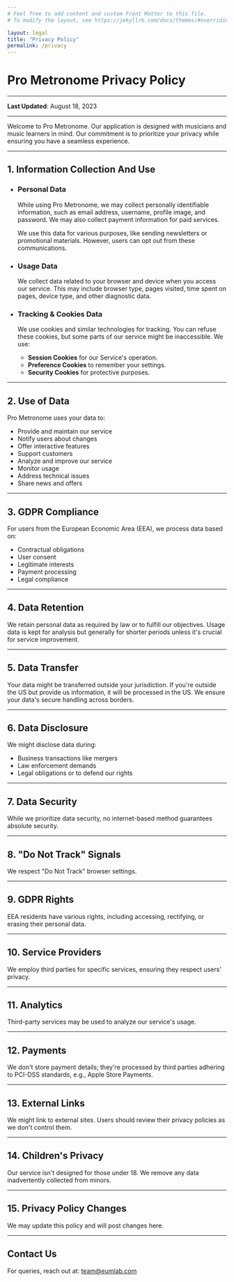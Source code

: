 ```yaml
---
# Feel free to add content and custom Front Matter to this file.
# To modify the layout, see https://jekyllrb.com/docs/themes/#overriding-theme-defaults

layout: legal
title: "Privacy Policy"
permalink: /privacy
---
```


# **Pro Metronome Privacy Policy**

---

**Last Updated**: August 18, 2023

---

Welcome to Pro Metronome. Our application is designed with musicians and music learners in mind. Our commitment is to prioritize your privacy while ensuring you have a seamless experience.

---

## **1. Information Collection And Use**

- ### **Personal Data**

    While using Pro Metronome, we may collect personally identifiable information, such as email address, username, profile image, and password. We may also collect payment information for paid services.

    We use this data for various purposes, like sending newsletters or promotional materials. However, users can opt out from these communications.

- ### **Usage Data**

    We collect data related to your browser and device when you access our service. This may include browser type, pages visited, time spent on pages, device type, and other diagnostic data.

- ### **Tracking & Cookies Data**

    We use cookies and similar technologies for tracking. You can refuse these cookies, but some parts of our service might be inaccessible. We use:

    - **Session Cookies** for our Service's operation.
    - **Preference Cookies** to remember your settings.
    - **Security Cookies** for protective purposes.

---

## **2. Use of Data**

Pro Metronome uses your data to:

- Provide and maintain our service
- Notify users about changes
- Offer interactive features
- Support customers
- Analyze and improve our service
- Monitor usage
- Address technical issues
- Share news and offers

---

## **3. GDPR Compliance**

For users from the European Economic Area (EEA), we process data based on:

- Contractual obligations
- User consent
- Legitimate interests
- Payment processing
- Legal compliance

---

## **4. Data Retention**

We retain personal data as required by law or to fulfill our objectives. Usage data is kept for analysis but generally for shorter periods unless it's crucial for service improvement.

---

## **5. Data Transfer**

Your data might be transferred outside your jurisdiction. If you're outside the US but provide us information, it will be processed in the US. We ensure your data's secure handling across borders.

---

## **6. Data Disclosure**

We might disclose data during:

- Business transactions like mergers
- Law enforcement demands
- Legal obligations or to defend our rights

---

## **7. Data Security**

While we prioritize data security, no internet-based method guarantees absolute security.

---

## **8. "Do Not Track" Signals**

We respect "Do Not Track" browser settings.

---

## **9. GDPR Rights**

EEA residents have various rights, including accessing, rectifying, or erasing their personal data.

---

## **10. Service Providers**

We employ third parties for specific services, ensuring they respect users' privacy.

---

## **11. Analytics**

Third-party services may be used to analyze our service's usage.

---

## **12. Payments**

We don't store payment details; they're processed by third parties adhering to PCI-DSS standards, e.g., Apple Store Payments.

---

## **13. External Links**

We might link to external sites. Users should review their privacy policies as we don't control them.

---

## **14. Children's Privacy**

Our service isn't designed for those under 18. We remove any data inadvertently collected from minors.

---

## **15. Privacy Policy Changes**

We may update this policy and will post changes here.

---

## **Contact Us**

For queries, reach out at: [team@eumlab.com](mailto:team@eumlab.com)
